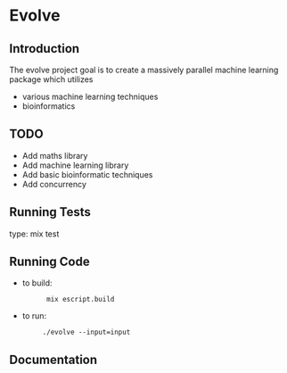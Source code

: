 Evolve
======

Introduction
--------------

The evolve project goal is to create a massively parallel machine learning package which utilizes
* various machine learning techniques
* bioinformatics

TODO
--------------
* Add maths library
* Add machine learning library
* Add basic bioinformatic techniques
* Add concurrency


Running Tests
--------------
type:
  mix test


Running Code
--------------
* to build:

            mix escript.build

* to run:

           ./evolve --input=input

Documentation
--------------

